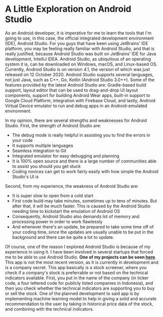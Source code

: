 # A Little Exploration on Android Studio
As an Android developer, it is imperative for me to learn the tools that I'm going to use, in this case, the official integrated development environment (IDE), Android Studio. For you guys that have been using JetBrains' IDE platform, you may be feeling really familiar with Android Studio, and that is really justified, because Android Studio was built on JetBrains' IDE for Java development, IntelliJ IDEA. Android Studio, as ubiquitous of an operating system it is, can be downloaded on Windows, macOS, and Linux-based OS. Currently, Android Studio is on version 4.1, the version of which was just released on 12 October 2020. Android Studio supports several languages, not just Java, such as C++, Go, Kotlin (Android Studio 3.0++). Some of the features provided by the latest Android Studio are: Gradle-based build support, layout editor that can be used to drag-and-drop UI layout components, support for building Android Wear apps, built-in support to Google Cloud Platform, integration with Firebase Cloud, and lastly, Android Virtual Device emulator to run and debug apps in an Android-emulated environment.

In my opinion, there are several strengths and weaknesses for Android Studio.
First, the strength of Android Studio are:
+ The debug mode is really helpful in assisting you to find the errors in your code
+ It supports multiple languages
+ Seamless integration to Git
+ Integrated emulator for easy debugging and planning
+ It is 100% open source and there is a large number of communities able to assist you should you get stuck
+ Coding novices can get to work fairly easily with how simple the Android Studio's UI is

Second, from my experience, the weakness of Android Studio are:
- It is super slow to open from a cold start
- First code build may take minutes, sometimes up to tens of minutes. But after that, it will be much faster. This is caused by the Android Studio needing time to kickstart the emulation of Android OS
- Consequently, Android Studio also demands lot of memory and processing power in order to work flawlessly
- And whenever there's an update, be prepared to take some time off of your coding time, since the updates are usually unable to be put in the background and there can be quite a lot to update.

Of course, one of the reason I explored Android Studio is because of my experience in using it. I have been involved in several startups that forced me to be able to use Android Studio. **One of my projects can be seen [here](https://github.com/RiajuuAlbert/StockAnalysisApp)**. This app is not the most recent version, as it is currently in development and is a company secret. This app basically is a stock screener, where you check if a company's stock is preferrable or not based on the technical indicators available. First, you put in the name of the company (in ticker code, a four lettered code for publicly listed companies in Indonesia), and then you check whether the technical indicators are supporting you to buy or sell the stock. One of the planned development to said app is by implementing machine learning model to help in giving a solid and accurate recommendation to the user by taking in historical price data of the stock, and combining with the technical indicators.
